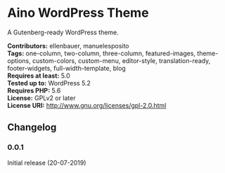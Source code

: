# Aino WordPress Theme
A Gutenberg-ready WordPress theme.

__Contributors:__ ellenbauer, manuelesposito  
__Tags:__ one-column, two-column, three-column, featured-images, theme-options, custom-colors, custom-menu, editor-style, translation-ready, footer-widgets, full-width-template, blog  
__Requires at least:__ 5.0    
__Tested up to:__ WordPress 5.2    
__Requires PHP:__ 5.6  
__License:__ GPLv2 or later   
__License URI:__ http://www.gnu.org/licenses/gpl-2.0.html   

## Changelog
### 0.0.1
Initial release (20-07-2019)
